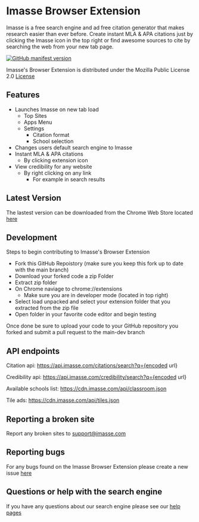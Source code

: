 # Imasse Browser Extension

Imasse is a free search engine and ad free citation generator that makes research easier than ever before. Create instant MLA & APA citations just by clicking the Imasse icon in the top right or find awesome sources to cite by searching the web from your new tab page.

[![GitHub manifest version](https://img.shields.io/github/manifest-json/v/imasse-dev/imasse-extension.svg?style=flat-square) 
](https://img.shields.io/chrome-web-store/v/acepffgblgfaajbofgfngmdhkdbbmicb)

Imasse's Browser Extension is distributed under the Mozilla Public License 2.0 [License](LICENSE)

## Features
- Launches Imasse on new tab load
  - Top Sites
  - Apps Menu
  - Settings
    - Citation format
    - School selection
- Changes users default search engine to Imasse
- Instant MLA & APA citations 
  - By clicking extension icon 
- View credibility for any website
  - By right clicking on any link 
    -  For example in search results 

## Latest Version

The lastest version can be downloaded from the Chrome Web Store located [here](https://www.imasse.com/download)

## Development

Steps to begin contributing to Imasse's Browser Extension

- Fork this GitHub Repoistory (make sure you keep this fork up to date with the main branch)
- Download your forked code a zip Folder
- Extract zip folder 
- On Chrome naviage to chrome://extensions
  - Make sure you are in developer mode (located in top right)
- Select load unpacked and select your extension folder that you extracted from the zip file
- Open folder in your favorite code editor and begin testing

Once done be sure to upload your code to your GitHub repository you forked and submit a pull request to the main-dev branch

## API endpoints
Citation api: https://api.imasse.com/citations/search?q={encoded url}

Credibility api: https://api.imasse.com/credibility/search?q={encoded url}

Available schools list: https://cdn.imasse.com/api/classroom.json

Tile ads: https://cdn.imasse.com/api/tiles.json

## Reporting a broken site

Report any broken sites to support@imasse.com

## Reporting bugs

For any bugs found on the Imasse Browser Extension please create a new issue [here](https://github.com/imasse-dev/imasse-extension/issues)

## Questions or help with the search engine
If you have any questions about our search engine please see our [help pages](https://www.imasse.com/faq)
